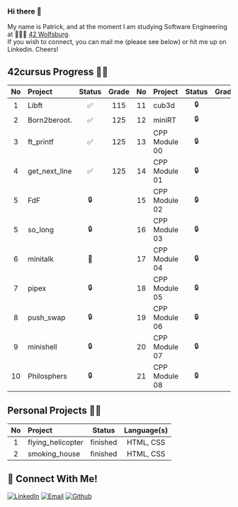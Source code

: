 ### Hi there 👋
My name is Patrick, and at the moment I am studying Software Engineering at 👨🏻‍💻 [42 Wolfsburg](https://42wolfsburg.de/).
<br>
If you wish to connect, you can mail me (please see below) or hit me up on Linkedin. Cheers!
## 42cursus Progress 💪🏻
| No  | Project                                    | Status | Grade | No  | Project       | Status | Grade | No  | Project                        | Status | Grade |
| :-: | :----------------------------------------- | :----: | :----: | :-: | :------------ | :----: | :----: | :-: | :----------------------------- | :----: | :----: |
| 1   | Libft                                      | ✅     | 115 | 11  | cub3d         | 🔒     |   | 22  | NetPractice                    | 🔒      |  |
| 2   | Born2beroot.                               | ✅     | 125 | 12  | miniRT        | 🔒     |   | 23  | ft_containers                  | 🔒      |  |
| 3   | ft_printf                                  | ✅     | 125 | 13  | CPP Module 00 | 🔒     |   | 24  | ft_irc                         | 🔒      |  |
| 4   | get_next_line                              | ✅     | 125 | 14  | CPP Module 01 | 🔒     |   | 25  | webserv                        | 🔒      |  |
| 5   | FdF                                        | 🔒     |   | 15  | CPP Module 02 | 🔒     |   | 26  | Inception                      | 🔒      | |
| 5   | so_long                                    | 🔒     |   | 16  | CPP Module 03 | 🔒     |   | 27  | ft_transcendence               | 🔒      | |
| 6   | minitalk                                   | 📝     |   | 17  | CPP Module 04 | 🔒     |   |     |                                |         | |
| 7   | pipex                                      | 🔒     |   | 18  | CPP Module 05 | 🔒     |   |     |                                |         | |
| 8   | push_swap                                  | 🔒     |   | 19  | CPP Module 06 | 🔒     |   |     |                                |         | |
| 9   | minishell                                  | 🔒     |   | 20  | CPP Module 07 | 🔒     |   |     |                                |         | |
| 10  | Philosphers                                | 🔒     |   | 21  | CPP Module 08 | 🔒     |   |     |                                |         | |

## Personal Projects 💪🏻
| No  | Project                                    | Status |     Language(s)    |
| :-: | :----------------------------------------- | :----: | :-------------: |
| 1   |        flying_helicopter        |   finished   |   HTML, CSS    |
| 2   |        smoking_house            |   finished   |   HTML, CSS    |

## 📱 Connect With Me!
[![LinkedIn](https://img.shields.io/badge/-LinkedIn-0e76a8?style=flat-square&logo=linkedin&logoColor=white)](https://www.linkedin.com/in/patrick-pruessen/)
[![Email](https://img.shields.io/badge/Email-%20-d95040?style=flat-square&logo=mail&logoColor=white)](mailto:pruessen@gmx.de)
[![Github](https://img.shields.io/badge/GitHub-100000?style=flat-square&log=github&logoColor=white)](https://github.com/ppruessen)

